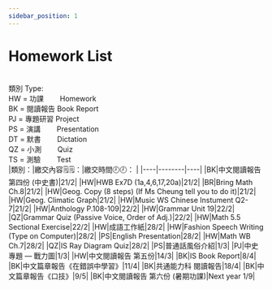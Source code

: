 ```yaml
---
sidebar_position: 1
---
```


# Homework List
<br/>類別 Type: 
<br/>HW = 功課　　 Homework
<br/>BK = 閱讀報告 Book Report
<br/>PJ = 專題研習 Project
<br/>PS = 演講　　 Presentation
<br/>DT = 默書　　 Dictation
<br/>QZ = 小測　　 Quiz
<br/>TS = 測驗　　 Test
<br/>
|類別：|繳交內容🗒️🗒️：|繳交時間🕗🕗： |
|----|--------|----|
|BK|中文閱讀報告 第四份 (中史書)|21/2|
|HW|HWB Ex7D (1a,4,6,17,20a)|21/2|
|BR|Bring Math Ch.8|21/2|
|HW|Geog. Copy (8 steps) (If Ms Cheung tell you to do it)|21/2|
|HW|Geog. Climatic Graph|21/2|
|HW|Music WS Chinese Instument Q2-7|21/2|
|HW|Anthology P.108-109|22/2|
|HW|Grammar Unit 19|22/2|
|QZ|Grammar Quiz (Passive Voice, Order of Adj.)|22/2|
|HW|Math 5.5 Sectional Exercise|22/2|
|HW|成語工作紙|28/2|
|HW|Fashion Speech Writing (Type on Computer)|28/2|
|PS|English Presentation|28/2|
|HW|Math WB Ch.7|28/2|
|QZ|IS Ray Diagram Quiz|28/2|
|PS|普通話風俗介紹|1/3|
|PJ|中史專題 — 戰力圖|1/3|
|HW|中文閱讀報告 第五份|14/3|
|BK|IS Book Report|8/4|
|BK|中文篇章報告《在錯誤中學習》|11/4|
|BK|共通能力科 閱讀報告|18/4|
|BK|中文篇章報告《口技》|9/5|
|BK|中文閱讀報告 第六份 (暑期功課)|Next year 1/9|